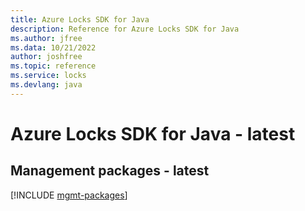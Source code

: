 ```yaml
---
title: Azure Locks SDK for Java
description: Reference for Azure Locks SDK for Java
ms.author: jfree
ms.data: 10/21/2022
author: joshfree
ms.topic: reference
ms.service: locks
ms.devlang: java
---
```

# Azure Locks SDK for Java - latest

## Management packages - latest
[!INCLUDE [mgmt-packages](locks-mgmt-index.md)]